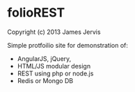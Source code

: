 folioREST
=========

Copyright (c) 2013 James Jervis

Simple protfoilio site for demonstration of:

- AngularJS, jQuery,  
- HTML/JS modular design
- REST using php or node.js
- Redis or Mongo DB